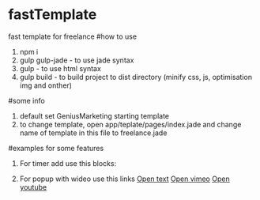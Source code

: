 # fastTemplate
fast template for freelance
#how to use
  1. npm i
  2. gulp gulp-jade - to use jade syntax
  3. gulp - to use html syntax
  4. gulp build - to build project to dist directory (minify css, js, optimisation img and onther)

#some info
  1. default set GeniusMarketing starting template
  2. to change template, open app/teplate/pages/index.jade and change name of template in this file to freelance.jade

#examples for some features
  1. For timer add use this blocks:
  <div class='simpleCountdown' data-cookies='yep' data-extra='4,0,0' id="countdown1"></div>
  <div class='simpleCountdown' data-cookies='nope' data-date='2017,1,18,0' id="countdown2"></div>

  2. For popup with wideo use this links
  <a href="#modal-contact" data-video='' data-srcvideo=''>Open text</a>
	<a href="#modal-contact" data-video='vimeo' data-srcvideo='193236599'>Open vimeo</a>
	<a href="#modal-contact" data-video='youtube' data-srcvideo='NL1tbgaiwlM'>Open youtube</a>


